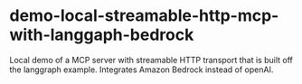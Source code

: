 # demo-local-streamable-http-mcp-with-langgaph-bedrock
Local demo of a MCP server with streamable HTTP transport that is built off the langgraph example. Integrates Amazon Bedrock instead of openAI. 
